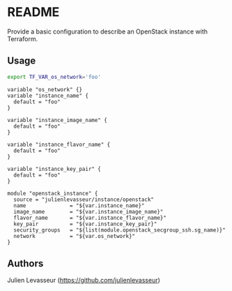 # README

Provide a basic configuration to describe an OpenStack instance with Terraform.

## Usage

```bash
export TF_VAR_os_network='foo'
```

```HCL
variable "os_network" {}
variable "instance_name" {
  default = "foo"
}

variable "instance_image_name" {
  default = "foo"
}

variable "instance_flavor_name" {
  default = "foo"
}

variable "instance_key_pair" {
  default = "foo"
}

module "openstack_instance" {
  source = "julienlevasseur/instance/openstack"
  name              = "${var.instance_name}"
  image_name        = "${var.instance_image_name}"
  flavor_name       = "${var.instance_flavor_name}"
  key_pair          = "${var.instance_key_pair}"
  security_groups   = "${list(module.openstack_secgroup_ssh.sg_name)}"
  network           = "${var.os_network}"
}
```

## Authors

Julien Levasseur (https://github.com/julienlevasseur)